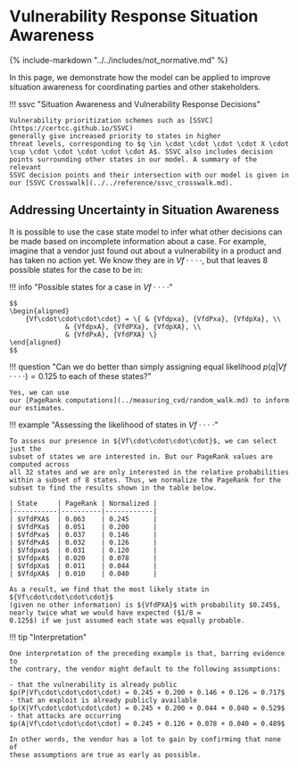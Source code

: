 # Vulnerability Response Situation Awareness

{% include-markdown "../../includes/not_normative.md" %}

In this page, we demonstrate how the model can be applied to improve
situation awareness for coordinating parties and other stakeholders.

!!! ssvc "Situation Awareness and Vulnerability Response Decisions"

    Vulnerability prioritization schemes such as [SSVC](https://certcc.github.io/SSVC)
    generally give increased priority to states in higher
    threat levels, corresponding to $q \in \cdot \cdot \cdot \cdot X \cdot \cup \cdot \cdot \cdot \cdot \cdot A$. SSVC also includes decision
    points surrounding other states in our model. A summary of the relevant
    SSVC decision points and their intersection with our model is given in
    our [SSVC Crosswalk](../../reference/ssvc_crosswalk.md).

## Addressing Uncertainty in Situation Awareness

It is possible to use the case state model to infer what other decisions
can be made based on incomplete information about a case. For example, imagine
that a vendor just found out about a vulnerability in a product and has
taken no action yet. We know they are in ${Vf\cdot\cdot\cdot\cdot}$, but that
leaves 8 possible states for the case to be in:

!!! info "Possible states for a case in ${Vf\cdot\cdot\cdot\cdot}$"

    $$
    \begin{aligned}
        {Vf\cdot\cdot\cdot\cdot} = \{ & {Vfdpxa}, {VfdPxa}, {VfdpXa}, \\ 
                  & {VfdpxA}, {VfdPXa}, {VfdpXA}, \\
                  & {VfdPxA}, {VfdPXA} \}
    \end{aligned}
    $$

!!! question "Can we do better than simply assigning equal likelihood $p(q|Vf\cdot\cdot\cdot\cdot) = 0.125$ to each of these states?"

    Yes, we can use
    our [PageRank computations](../measuring_cvd/random_walk.md) to inform our estimates.

!!! example "Assessing the likelihood of states in ${Vf\cdot\cdot\cdot\cdot}$"

    To assess our presence in ${Vf\cdot\cdot\cdot\cdot}$, we can select just the
    subset of states we are interested in. But our PageRank values are computed across
    all 32 states and we are only interested in the relative probabilities
    within a subset of 8 states. Thus, we normalize the PageRank for the
    subset to find the results shown in the table below.
    
    | State     | PageRank | Normalized |
    |-----------|----------|------------|
    | $VfdPXA$  | 0.063    | 0.245      |
    | $VfdPXa$  | 0.051    | 0.200      |
    | $VfdPxa$  | 0.037    | 0.146      |
    | $VfdPxA$  | 0.032    | 0.126      |
    | $Vfdpxa$  | 0.031    | 0.120      |
    | $VfdpxA$  | 0.020    | 0.078      |  
    | $VfdpXa$  | 0.011    | 0.044      |
    | $VfdpXA$  | 0.010    | 0.040      |
     
    As a result, we find that the most likely state in ${Vf\cdot\cdot\cdot\cdot}$
    (given no other information) is ${VfdPXA}$ with probability $0.245$,
    nearly twice what we would have expected ($1/8 =
    0.125$) if we just assumed each state was equally probable.

!!! tip "Interpretation"

    One interpretation of the preceding example is that, barring evidence to 
    the contrary, the vendor might default to the following assumptions:

    - that the vulnerability is already public
    $p(P|Vf\cdot\cdot\cdot\cdot) = 0.245 + 0.200 + 0.146 + 0.126 = 0.717$
    - that an exploit is already publicly available 
    $p(X|Vf\cdot\cdot\cdot\cdot) = 0.245 + 0.200 + 0.044 + 0.040 = 0.529$
    - that attacks are occurring 
    $p(A|Vf\cdot\cdot\cdot\cdot) = 0.245 + 0.126 + 0.078 + 0.040 = 0.489$

    In other words, the vendor has a lot to gain by confirming that none of
    these assumptions are true as early as possible.
